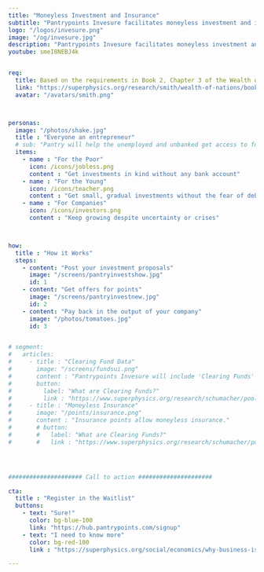```yaml
---
title: "Moneyless Investment and Insurance"
subtitle: "Pantrypoints Invesure facilitates moneyless investment and insurance within the Pantrypoints system through Investment and Insurance Points"
logo: "/logos/invesure.png"
image: "/og/invesure.jpg"
description: "Pantrypoints Invesure facilitates moneyless investment and insurance within the Pantrypoints system through Investment and Insurance Points"
youtube: smeI8NEBJ4k


req:
  title: Based on the requirements in Book 2, Chapter 3 of the Wealth of Nations
  link: "https://superphysics.org/research/smith/wealth-of-nations/book-2/chapter-3a"
  avatar: "/avatars/smith.png"



personas: 
  image: "/photos/shake.jpg"
  title : "Everyone an entrepreneur"
  # sub: "Pantry will help the unemployed and unbanked get access to food through their local community"
  items:
    - name : "For the Poor"
      icon: /icons/jobless.png      
      content : "Get investments in kind without any bank account"
    - name : "For the Young"
      icon: /icons/teacher.png
      content : "Get small, gradual investments without the fear of debt traps"
    - name : "For Companies"
      icon: /icons/investors.png
      content : "Keep growing despite uncertainty or crises"



how:
  title : "How it Works"
  steps:
    - content: "Post your investment proposals"
      image: "/screens/pantryinvestshow.jpg"
      id: 1
    - content: "Get offers for points"
      image: "/screens/pantryinvestnew.jpg"
      id: 2    
    - content: "Pay back in the output of your company"
      image: "/photos/tomatoes.jpg"
      id: 3


# segment:
#   articles:
#     - title : "Clearing Fund Data"
#       image: "/screens/fundsui.png"
#       content : "Pantrypoints Invesure will include 'Clearing Funds' which will provide trade financing for imports and exports." 
#       button:
#         label: "What are Clearing Funds?"
#         link : "https://www.superphysics.org/research/schumacher/pool-clearing/part-3"
#     - title : "Moneyless Insurance"
#       image: "/points/insurance.png"
#       content : "Insurance points allow moneyless insurance." 
#       # button:
#       #   label: "What are Clearing Funds?"
#       #   link : "https://www.superphysics.org/research/schumacher/pool-clearing/part-3"




##################### Call to action #####################

cta:
  title : "Register in the Waitlist"
  buttons:
    - text: "Sure!"
      color: bg-blue-100
      link: "https://hub.pantrypoints.com/signup"
    - text: "I need to know more"
      color: bg-red-100    
      link : "https://superphysics.org/social/economics/why-business-is-immoral"

---
```


